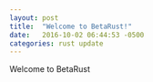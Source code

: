 ```yaml
---
layout: post
title:  "Welcome to BetaRust!"
date:   2016-10-02 06:44:53 -0500
categories: rust update
---
```

Welcome to BetaRust
